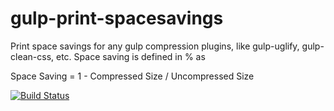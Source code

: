 # gulp-print-spacesavings
Print space savings for any gulp compression plugins, like gulp-uglify, gulp-clean-css, etc. Space saving is defined in % as

Space Saving = 1 - Compressed Size / Uncompressed Size

[![Build Status](https://api.travis-ci.org/ova2/gulp-print-spacesavings.svg)](https://travis-ci.org/ova2/gulp-print-spacesavings)
